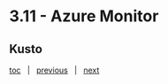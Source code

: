 # 3.11 - Azure Monitor


## Kusto





[toc](0_table_of_contents.md) &nbsp; |  &nbsp; [previous](3_10_spatial_support.md) &nbsp; | &nbsp; [next](0_table_of_contents.md) &nbsp;
